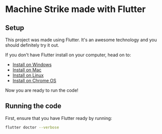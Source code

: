 # Machine Strike made with Flutter

## Setup

This project was made using Flutter. It's an awesome technology and you should definitely try it out.

If you don't have Flutter install on your computer, head on to:
- [Install on Windows](https://docs.flutter.dev/get-started/install/windows)
- [Install on Mac](https://docs.flutter.dev/get-started/install/macos)
- [Install on Linux](https://docs.flutter.dev/get-started/install/linux)
- [Install on Chrome OS](https://docs.flutter.dev/get-started/install/chromeos)

Now you are ready to run the code!

## Running the code

First, ensure that you have Flutter ready by running:
```bash
flutter doctor --verbose
```